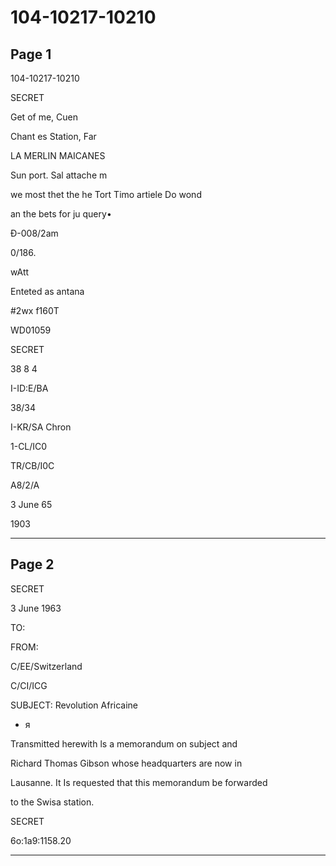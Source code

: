 # 104-10217-10210

## Page 1

104-10217-10210

SECRET

Get of me, Cuen

Chant es Station, Far

LA MERLIN MAICANES

Sun port. Sal attache m

we most thet the he Tort Timo artiele Do wond

an the bets for ju query•

Đ-008/2am

0/186.

wAtt

Enteted as antana

#2wx f160T

WD01059

SECRET

38 8 4

I-ID:E/BA

38/34

I-KR/SA Chron

1-CL/IC0

TR/CB/I0C

A8/2/A

3 June 65

1903

---

## Page 2

SECRET

3 June 1963

TO:

FROM:

C/EE/Switzerland

C/CI/ICG

SUBJECT: Revolution Africaine

- я

Transmitted herewith ls a memorandum on subject and

Richard Thomas Gibson whose headquarters are now in

Lausanne. It Is requested that this memorandum be forwarded

to the Swisa station.

SECRET

6o:1a9:1158.20

---

